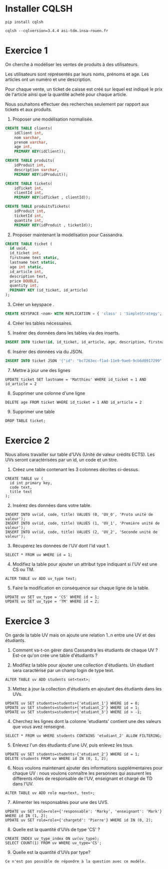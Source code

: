 # Installer CQLSH

`pip install cqlsh`

`cqlsh --cqlversion=3.4.4 asi-tdm.insa-rouen.fr`

# Exercice 1

On cherche à modéliser les ventes de produits à des utilisateurs.

Les utilisateurs sont représentés par leurs noms, prénoms et age. Les articles ont un numéro et une description. 

Pour chaque vente, un ticket de caisse est créé sur lequel est indiqué le prix de l'article ainsi que la quantité acheté pour chaque article.

Nous souhaitons effectuer des recherches seulement par rapport aux tickets et aux produits.

1) Proposer une modélisation normalisée.
```sql
CREATE TABLE clients(
    idClient int,
    nom varchar,
    prenom varchar,
    age int,
    PRIMARY KEY(idClient));
```

```sql
CREATE TABLE produits(
    idProduit int,
    description varchar,
    PRIMARY KEY(idProduit));
```

```sql
CREATE TABLE tickets(
    idTicket int,
    clientId int,
    PRIMARY KEY(idTicket , clientId));
```

```sql
CREATE TABLE produitsTickets(
    idProduit int,
    ticketId int,
    quantite int,
    PRIMARY KEY(idProduit , ticketId));
```

2) Proposer maintenant la modélisation pour Cassandra.
```sql
CREATE TABLE ticket (
  id uuid,
  id_ticket int,
  firstname text static,
  lastname text static,
  age int static,
  id_article int,
  description text,
  price DOUBLE,
  quantity int,
  PRIMARY KEY (id_ticket, id_article)
);
```

3) Créer un keyspace <nom>.
```sql
CREATE KEYSPACE <nom> WITH REPLICATION = { 'class' : 'SimpleStrategy', 'replication_factor' : 3 };
```

4) Créer les tables nécessaires.


5) Insérer des données dans les tables via des inserts.

```sql
INSERT INTO ticket(id, id_ticket, id_article, age, description, firstname, lastname, price, quantity) VALUES (uuid(), 1, 2, 25, 'coca', 'Marc', 'Mathieu', 2, 2);

```

6) Insérer des données via du JSON.

```sql
INSERT INTO ticket JSON '{"id": "bc7263ec-f1ad-11e9-9ae6-9cb6d0917299", "id_ticket": 5, "id_article": 1, "quantity": 5}'
```

7) Mettre à jour une des lignes

```cassandraql
UPDATE ticket SET lastname = 'Matthieu' WHERE id_ticket = 1 AND  id_article = 2
```

8) Supprimer une colonne d'une ligne

```cassandraql
DELETE age FROM ticket WHERE id_ticket = 1 AND id_article = 2
```

9) Supprimer une table

```cassandraql
DROP TABLE ticket;
```

# Exercice 2
Nous allons travailler sur table d'UVs (Unité de valeur crédits ECTS). Les UVs seront caractérisées par un id, un code et un titre.

1) Créez une table contenant les 3 colonnes décrites ci-dessus.
```cassandraql
CREATE TABLE uv (
  id int primary key,
  code text,
  title text
);
```

2) Insérez des données dans votre table.
```cassandraql
INSERT INTO uv(id, code, title) VALUES (0, 'UV_0', 'Proto unité de valeur');
INSERT INTO uv(id, code, title) VALUES (1, 'UV_1', 'Première unité de valeur');
INSERT INTO uv(id, code, title) VALUES (2, 'UV_2', 'Seconde unité de valeur');
```

3) Récupérez les données de l'UV dont l'id vaut 1.
```cassandraql
SELECT * FROM uv WHERE id = 1;
```

4) Modifiez la table pour ajouter un attribut type indiquant si l'UV est une CS ou TM.
```cassandraql
ALTER TABLE uv ADD uv_type text;
```

5) Faire la modification en conséquence sur chaque ligne de la table.
```cassandraql
UPDATE uv SET uv_type = 'CS' WHERE id = 1;
UPDATE uv SET uv_type = 'TM' WHERE id = 2;
```

# Exercice 3
On garde la table UV mais on ajoute une relation 1..n entre une UV et des étudiants.

1) Comment va-t-on gérer dans Cassandra les étudiants de chaque UV ?
 
Est-ce qu'on crée une table d'étudiants ?

2) Modifiez la table pour ajouter une collection d'étudiants. Un étudiant sera caractérisé par un champ login de type text.
```cassandraql
ALTER TABLE uv ADD students set<text>;
```
3) Mettez à jour la collection d'étudiants en ajoutant des étudiants dans les UVs.
```cassandraql
UPDATE uv SET students=students+{'etudiant_1'} WHERE id = 0;
UPDATE uv SET students=students+{'etudiant_2'} WHERE id = 1;
UPDATE uv SET students=students+{'etudiant_3'} WHERE id > -1;
```
4) Cherchez les lignes dont la colonne 'etudiants' contient une des valeurs que vous avez renseigné.
```cassandraql
SELECT * FROM uv WHERE students CONTAINS 'etudiant_2' ALLOW FILTERING;
```

5) Enlevez l'un des étudiants d'une UV, puis enlevez les tous.
```cassandraql
UPDATE uv SET students=students-{'etudiant_2'} WHERE id = 1;
DELETE students FROM uv WHERE id IN (0, 1, 2);
```

6) Nous voulons maintenant ajouter des informations supplémentaires pour chaque UV : nous voulons connaître les personnes qui assurent les différents rôles de responsable de l'UV, enseignant et chargé de TD dans l'UV.
```cassandraql
ALTER TABLE uv ADD role map<text, text>;
```

7) Alimenter les responsables pour une des UVS.
```cassandraql
UPDATE uv SET role=role+{'responsable': 'Marky', 'enseignant': 'Mark'} WHERE id IN (1, 2);
UPDATE uv SET role=role+{'chargetd': 'Pierre'} WHERE id IN (0, 2);
```

8) Quelle est la quantité d'UVs de type 'CS' ?
```cassandraql
CREATE INDEX uv_type_index ON uv(uv_type);
SELECT COUNT(1) FROM uv WHERE uv_type='CS';
```

9) Quelle est la quantité d'UVs par type?
```cassandraql
Ce n'est pas possible de répondre à la question avec ce modèle.
```
